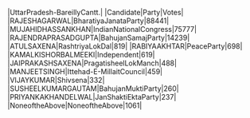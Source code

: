  
|UttarPradesh-BareillyCantt.|
|Candidate|Party|Votes|
|RAJESHAGARWAL|BharatiyaJanataParty|88441|
|MUJAHIDHASSANKHAN|IndianNationalCongress|75777|
|RAJENDRAPRASADGUPTA|BahujanSamajParty|14239|
|ATULSAXENA|RashtriyaLokDal|819|
|RABIYAAKHTAR|PeaceParty|698|
|KAMALKISHORBALMEEKI|Independent|619|
|JAIPRAKASHSAXENA|PragatisheelLokManch|488|
|MANJEETSINGH|Ittehad-E-MillaitCouncil|459|
|VIJAYKUMAR|Shivsena|332|
|SUSHEELKUMARGAUTAM|BahujanMuktiParty|260|
|PRIYANKAKHANDELWAL|JanShaktiEktaParty|237|
|NoneoftheAbove|NoneoftheAbove|1061|
